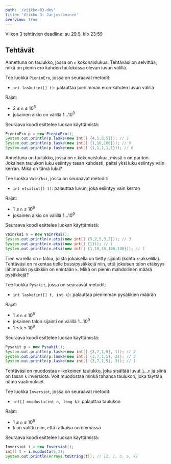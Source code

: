 ```yaml
---
path: '/viikko-03-dev'
title: 'Viikko 3: Järjestäminen'
overview: true
---
```


Viikon 3 tehtävien deadline: su 29.9. klo 23:59

## Tehtävät

<programming-exercise name='1. Pienin ero' tmcname='viikko03-Viikko03Tehtava1'>

Annettuna on taulukko, jossa on `n` kokonaislukua.
Tehtäväsi on selvittää, mikä on pienin ero kahden
taulukossa olevan luvun välillä.

Tee luokka `PieninEro`, jossa on seuraavat metodit:

* `int laske(int[] t)`: palauttaa pienimmän eron kahden luvun välillä

Rajat:

- 2 &le; `n` &le; 10<sup>6</sup>
- jokainen alkio on välillä 1...10<sup>9</sup>

Seuraava koodi esittelee luokan käyttämistä:

```java
PieninEro p = new PieninEro();
System.out.println(p.laske(new int[] {4,1,8,5})); // 1
System.out.println(p.laske(new int[] {1,10,100})); // 9
System.out.println(p.laske(new int[] {1,1,1,1,1})); // 0
```

</programming-exercise>

<programming-exercise name='2. Vain yksi' tmcname='viikko03-Viikko03Tehtava2'>

Annettuna on taulukko, jossa on `n` kokonaislukua,
missä `n` on pariton.
Jokainen taulukon luku esiintyy tasan kahdesti,
paitsi yksi luku esiintyy vain kerran.
Mikä on tämä luku?

Tee luokka `VainYksi`, jossa on seuraavat metodit:

* `int etsi(int[] t)`: palauttaa luvun, joka esiintyy vain kerran

Rajat:

- 1 &le; `n` &le; 10<sup>6</sup>
- jokainen alkio on välillä 1...10<sup>9</sup>

Seuraava koodi esittelee luokan käyttämistä:

```java
VainYksi v = new VainYksi();
System.out.println(v.etsi(new int[] {5,2,5,3,2})); // 3
System.out.println(v.etsi(new int[] {1})); // 1
System.out.println(v.etsi(new int[] {1,10,10,100,100})); // 1
```

</programming-exercise>

<programming-exercise name='3. Pysäkit' tmcname='viikko03-Viikko03Tehtava3'>

Tien varrella on `n` taloa,
joista jokaisella on tietty sijainti (kohta x-akselilla).
Tehtäväsi on rakentaa tielle bussipysäkkejä niin,
että jokaisen talon etäisyys lähimpään pysäkkiin
on enintään `k`.
Mikä on pienin mahdollinen määrä pysäkkejä?

Tee luokka `Pysakit`, jossa on seuraavat metodit:

* `int laske(int[] t, int k)`: palauttaa pienimmän pysäkkien määrän

Rajat:

- 1 &le; `n` &le; 10<sup>6</sup>
- jokainen talon sijainti on välillä 1...10<sup>9</sup>
- 1 &le; `k` &le; 10<sup>9</sup>

Seuraava koodi esittelee luokan käyttämistä:

```java
Pysakit p = new Pysakit();
System.out.println(p.laske(new int[] {3,7,1,5}, 1)); // 2
System.out.println(p.laske(new int[] {3,7,1,5}, 2)); // 2
System.out.println(p.laske(new int[] {3,7,1,5}, 3)); // 1
```

</programming-exercise>

<quiz id="a47b9d60-82fb-488e-9cf6-d96e369e261e"></quiz>

<quiz id="b1deae9c-8da4-49c0-ae5b-eb20776fdf5f"></quiz>

<programming-exercise name='6. Inversiot' tmcname='viikko03-Viikko03Tehtava6'>

Tehtäväsi on muodostaa `n`-kokoinen taulukko,
joka sisältää luvut `1`...`n`
ja siinä on tasan `k` inversiota.
Voit muodostaa minkä tahansa taulukon,
joka täyttää nämä vaatimukset.

Tee luokka `Inversiot`, jossa on seuraavat metodit:

* `int[] muodosta(int n, long k)`: palauttaa taulukon

Rajat:

- 1 &le; `n` &le; 10<sup>6</sup>
- `k` on valittu niin, että ratkaisu on olemassa

Seuraava koodi esittelee luokan käyttämistä:

```java
Inversiot i = new Inversiot();
int[] t = i.muodosta(5,2);
System.out.println(Arrays.toString(t)); // [2, 1, 3, 5, 4]
```

</programming-exercise>

